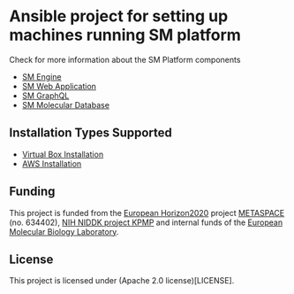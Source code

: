 # Ansible project for setting up machines running SM platform
Check for more information about the SM Platform components
* [SM Engine](https://github.com/METASPACE2020/sm-engine)
* [SM Web Application](https://github.com/METASPACE2020/sm-webapp)
* [SM GraphQL](https://github.com/METASPACE2020/sm-graphql)
* [SM Molecular Database](https://github.com/METASPACE2020/sm-molecular-db)

## Installation Types Supported
* [Virtual Box Installation](vbox/README.md)
* [AWS Installation](aws/README.md)

## Funding

This project is funded from the [European Horizon2020](https://ec.europa.eu/programmes/horizon2020/)
project [METASPACE](http://project.metaspace2020.eu/) (no. 634402),
[NIH NIDDK project KPMP](http://kpmp.org/)
and internal funds of the [European Molecular Biology Laboratory](https://www.embl.org/).

## License

This project is licensed under (Apache 2.0 license)[LICENSE].
